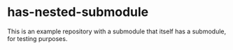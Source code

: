 # has-nested-submodule

This is an example repository with a submodule that itself has a submodule, for
testing purposes.

